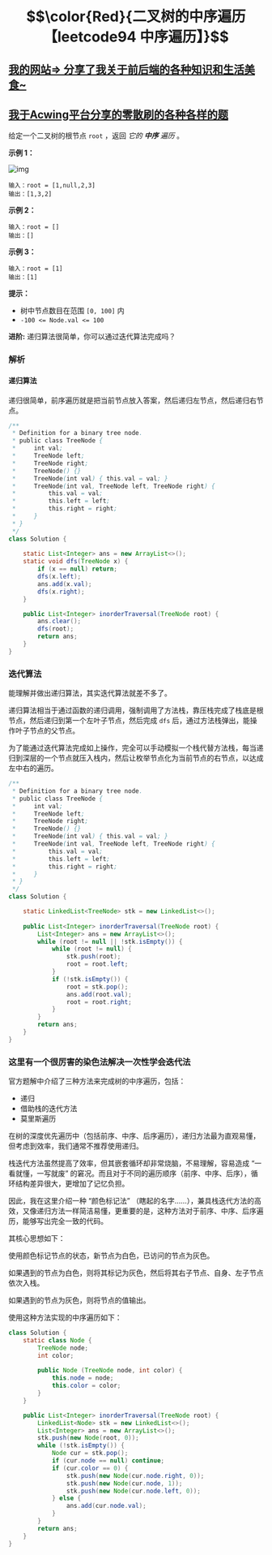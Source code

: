 # $$\color{Red}{二叉树的中序遍历【leetcode94 中序遍历】}$$

## [我的网站=> 分享了我关于前后端的各种知识和生活美食~](https://www.fanxy.cloud)

## [我于Acwing平台分享的零散刷的各种各样的题](https://www.acwing.com/blog/content/33005/) 

给定一个二叉树的根节点 `root` ，返回 *它的 **中序** 遍历* 。

 

**示例 1：**

![img](https://assets.leetcode.com/uploads/2020/09/15/inorder_1.jpg)

```
输入：root = [1,null,2,3]
输出：[1,3,2]
```

**示例 2：**

```
输入：root = []
输出：[]
```

**示例 3：**

```
输入：root = [1]
输出：[1]
```

 

**提示：**

- 树中节点数目在范围 `[0, 100]` 内
- `-100 <= Node.val <= 100`

 

**进阶:** 递归算法很简单，你可以通过迭代算法完成吗？

### 解析

#### 递归算法

递归很简单，前序遍历就是把当前节点放入答案，然后递归左节点，然后递归右节点。

```java
/**
 * Definition for a binary tree node.
 * public class TreeNode {
 *     int val;
 *     TreeNode left;
 *     TreeNode right;
 *     TreeNode() {}
 *     TreeNode(int val) { this.val = val; }
 *     TreeNode(int val, TreeNode left, TreeNode right) {
 *         this.val = val;
 *         this.left = left;
 *         this.right = right;
 *     }
 * }
 */
class Solution {
    
    static List<Integer> ans = new ArrayList<>();
    static void dfs(TreeNode x) {
        if (x == null) return;
        dfs(x.left);
        ans.add(x.val);
        dfs(x.right);
    }

    public List<Integer> inorderTraversal(TreeNode root) {
        ans.clear();
        dfs(root);
        return ans;
    }
}
```



### 迭代算法

能理解并做出递归算法，其实迭代算法就差不多了。

递归算法相当于通过函数的递归调用，强制调用了方法栈，靠压栈完成了栈底是根节点，然后递归到第一个左叶子节点，然后完成 `dfs` 后，通过方法栈弹出，能操作叶子节点的父节点。

为了能通过迭代算法完成如上操作，完全可以手动模拟一个栈代替方法栈，每当递归到深层的一个节点就压入栈内，然后让枚举节点化为当前节点的右节点，以达成左中右的遍历。

```java
/**
 * Definition for a binary tree node.
 * public class TreeNode {
 *     int val;
 *     TreeNode left;
 *     TreeNode right;
 *     TreeNode() {}
 *     TreeNode(int val) { this.val = val; }
 *     TreeNode(int val, TreeNode left, TreeNode right) {
 *         this.val = val;
 *         this.left = left;
 *         this.right = right;
 *     }
 * }
 */
class Solution {    

    static LinkedList<TreeNode> stk = new LinkedList<>();
    
    public List<Integer> inorderTraversal(TreeNode root) {
        List<Integer> ans = new ArrayList<>();
        while (root != null || !stk.isEmpty()) {
            while (root != null) {
                stk.push(root);
                root = root.left;
            }
            if (!stk.isEmpty()) {
                root = stk.pop();
                ans.add(root.val);
                root = root.right;
            }
        }
        return ans;
    }
}
```



### 这里有一个很厉害的染色法解决一次性学会迭代法

官方题解中介绍了三种方法来完成树的中序遍历，包括：

- 递归
- 借助栈的迭代方法
- 莫里斯遍历

在树的深度优先遍历中（包括前序、中序、后序遍历），递归方法最为直观易懂，但考虑到效率，我们通常不推荐使用递归。

栈迭代方法虽然提高了效率，但其嵌套循环却非常烧脑，不易理解，容易造成 “一看就懂，一写就废” 的窘况。而且对于不同的遍历顺序（前序、中序、后序），循环结构差异很大，更增加了记忆负担。

因此，我在这里介绍一种 “颜色标记法” （瞎起的名字……），兼具栈迭代方法的高效，又像递归方法一样简洁易懂，更重要的是，这种方法对于前序、中序、后序遍历，能够写出完全一致的代码。

其核心思想如下：

使用颜色标记节点的状态，新节点为白色，已访问的节点为灰色。

如果遇到的节点为白色，则将其标记为灰色，然后将其右子节点、自身、左子节点依次入栈。

如果遇到的节点为灰色，则将节点的值输出。

使用这种方法实现的中序遍历如下：

```java
class Solution {
    static class Node {
        TreeNode node; 
        int color;
        
        public Node (TreeNode node, int color) {
            this.node = node;
            this.color = color;
        }
    }

    public List<Integer> inorderTraversal(TreeNode root) {
        LinkedList<Node> stk = new LinkedList<>();
        List<Integer> ans = new ArrayList<>();
        stk.push(new Node(root, 0));
        while (!stk.isEmpty()) {
            Node cur = stk.pop();
            if (cur.node == null) continue;
            if (cur.color == 0) {
                stk.push(new Node(cur.node.right, 0));
                stk.push(new Node(cur.node, 1));
                stk.push(new Node(cur.node.left, 0));
            } else {
                ans.add(cur.node.val);
            }
        }    
        return ans;
    }
}
```



